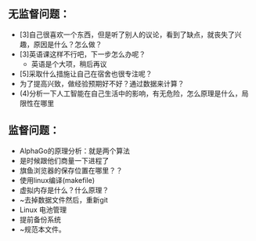 无监督问题：
--

* [3]自己很喜欢一个东西，但是听了别人的议论，看到了缺点，就丧失了兴趣，原因是什么？怎么做？
* [3]英语课这样不行吧，下一步怎么办呢？
  * 英语是个大项，稍后再议
* [5]采取什么措施让自己在宿舍也很专注呢？
* 为了提高兴致，做经验预期好不好？通过数据来计算？
* (4)分析一下人工智能在自己生活中的影响，有无危险，怎么原理是什么，局限性在哪里

监督问题：
--
* AlphaGo的原理分析：就是两个算法
* 是时候跟他们商量一下进程了
* 旗鱼浏览器的保存位置在哪里？？
* 使用linux编译(makefile)
* 虚拟内存是什么？什么原理？
* ~去掉数据文件然后，重新git
* Linux 电池管理
* 提前备份系统
* ~规范本文件。
